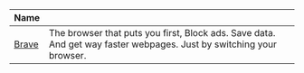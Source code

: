 

| Name                                                     |                                                                                                                     |
| -------------------------------------------------------- | ------------------------------------------------------------------------------------------------------------------- |
| [Brave](https://api-dashboard.search.brave.com/app/keys) | The browser that puts you first, Block ads. Save data. And get way faster webpages. Just by switching your browser. |
